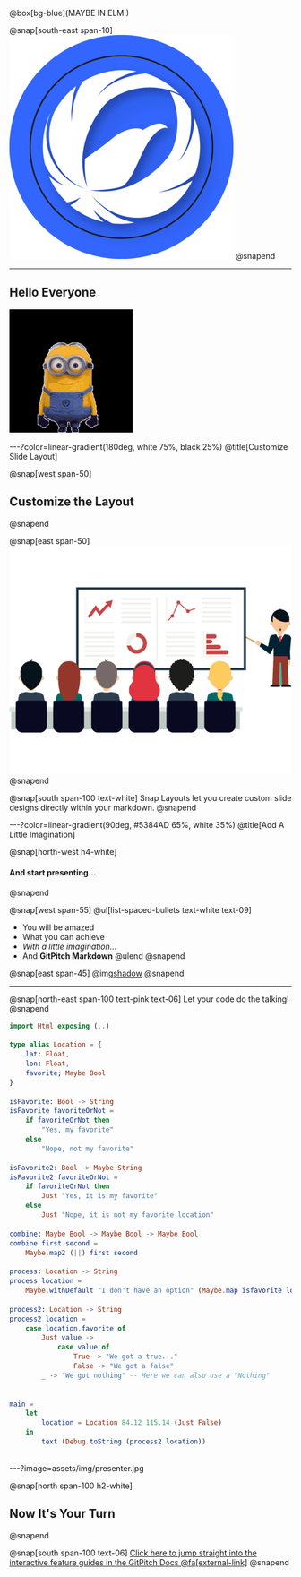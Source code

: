 @box[bg-blue](MAYBE IN ELM!)

@snap[south-east span-10]
![Logo](assets/img/luminara_logo.png)
@snapend

---

## Hello Everyone


![IMAGE](assets/img/hello_luminara.gif)

---?color=linear-gradient(180deg, white 75%, black 25%)
@title[Customize Slide Layout]

@snap[west span-50]
## Customize the Layout
@snapend

@snap[east span-50]
![IMAGE](assets/img/presentation.png)
@snapend

@snap[south span-100 text-white]
Snap Layouts let you create custom slide designs directly within your markdown.
@snapend

---?color=linear-gradient(90deg, #5384AD 65%, white 35%)
@title[Add A Little Imagination]

@snap[north-west h4-white]
#### And start presenting...
@snapend

@snap[west span-55]
@ul[list-spaced-bullets text-white text-09]
- You will be amazed
- What you can achieve
- *With a little imagination...*
- And **GitPitch Markdown**
@ulend
@snapend

@snap[east span-45]
@img[shadow](assets/img/conference.png)
@snapend

---

@snap[north-east span-100 text-pink text-06]
Let your code do the talking!
@snapend

```elm zoom-18
import Html exposing (..)

type alias Location = {
    lat: Float,
    lon: Float,
    favorite; Maybe Bool
}

isFavorite: Bool -> String
isFavorite favoriteOrNot =
    if favoriteOrNot then
        "Yes, my favorite"
    else 
        "Nope, not my favorite"

isFavorite2: Bool -> Maybe String
isFavorite2 favoriteOrNot =
    if favoriteOrNot then
        Just "Yes, it is my favorite"
    else 
        Just "Nope, it is not my favorite location"

combine: Maybe Bool -> Maybe Bool -> Maybe Bool
combine first second = 
    Maybe.map2 (||) first second

process: Location -> String
process location =
    Maybe.withDefault "I don't have an option" (Maybe.map isfavorite location.favorite)

process2: Location -> String
process2 location =
    case location.favorite of
        Just value ->
            case value of
                True -> "We got a true..."
                False -> "We got a false"
        _ -> "We got nothing" -- Here we can also use a "Nothing"


main =
    let
        location = Location 84.12 115.14 (Just False)
    in
        text (Debug.toString (process2 location))
            
```

---?image=assets/img/presenter.jpg

@snap[north span-100 h2-white]
## Now It's Your Turn
@snapend

@snap[south span-100 text-06]
[Click here to jump straight into the interactive feature guides in the GitPitch Docs @fa[external-link]](https://gitpitch.com/docs/getting-started/tutorial/)
@snapend
